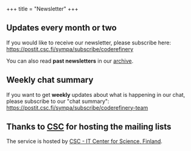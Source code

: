 +++
title = "Newsletter"
+++

## Updates every month or two

If you would like to receive our newsletter, please subscribe here:
<https://postit.csc.fi/sympa/subscribe/coderefinery>

You can also read **past newsletters** in our [archive](https://postit.csc.fi/sympa/arc/coderefinery).


## Weekly chat summary

If you want to get **weekly** updates about what is happening in our chat, please subscribe to our "chat summary":
<https://postit.csc.fi/sympa/subscribe/coderefinery-team>


## Thanks to [CSC](https://csc.fi/en/) for hosting the mailing lists

The service is hosted by [CSC - IT Center for Science, Finland](https://csc.fi/en/).
